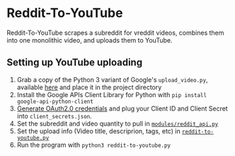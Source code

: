 # Reddit-To-YouTube

Reddit-To-YouTube scrapes a subreddit for vreddit videos, combines them into
one monolithic video, and uploads them to YouTube.

## Setting up YouTube uploading
1. Grab a copy of the Python 3 variant of Google's `upload_video.py`, available [here](https://gist.github.com/Cal-B/2d98f3beab74e958e35be7c1a747d472) and place it in the project directory 
2. Install the Google APIs Client Library for Python with `pip install google-api-python-client`
3. [Generate OAuth2.0 credentials](https://developers.google.com/youtube/registering_an_application) and plug your Client ID and Client Secret into `client_secrets.json`.
3. Set the subreddit and video quantity to pull in [`modules/reddit_api.py`](https://github.com/FriendosClub/Reddit-To-YouTube/blob/38ec8ab51305a7fd85c3d766837d1e659eb4dd7b/modules/reddit_api.py#L6)
4. Set the upload info (Video title, descriprion, tags, etc) in [`reddit-to-youtube.py`](https://github.com/FriendosClub/Reddit-To-YouTube/blob/db494a9dc0d9a6be5ab4edc780295f394ddbc052/reddit-to-youtube.py#L41)
5. Run the program with `python3 reddit-to-youtube.py`

